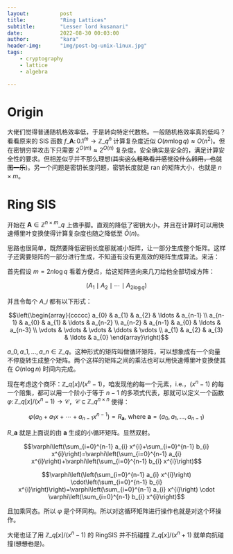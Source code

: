```yaml
---
layout:          post
title:           "Ring Lattices"
subtitle:        "Lesser lord kusanari"
date:            2022-08-30 00:03:00
author:          "kara"
header-img:      "img/post-bg-unix-linux.jpg"
tags:
    - cryptography
    - lattice
    - algebra

---
```


# Origin

大佬们觉得普通随机格效率低，于是转向特定代数格。一般随机格效率真的低吗？看看原来的 $\mathrm{SIS}$ 函数 $f\_{\mathbf{A}} \colon \qty{0,1}^m \to \mathbb{Z}\_{q}^{n}$ 计算复杂度近似 $O(n m \log q) \approx O\left(n^{2}\right)$。但在密钥穷举攻击下只需要 $2^{O(m)}\approx2^{O(n)}$ 复杂度。安全确实是安全的，满足计算安全性的要求。但相差似乎并不那么理想(~~其实这么粗略看并感觉没什么卵用，也就图一乐~~)。另一个问题是密钥长度问题，密钥长度就是 ran 的矩阵大小，也就是 $n\times m$。

# Ring SIS

开始在 $\mathbf{A} \in \mathbb{Z}^{n\times m}\_{q}$ 上做手脚。直观的降低了密钥大小，并且在计算时可以用快速傅里叶变换使得计算复杂度也随之降低至 $\tilde{O}(n)$。

思路也很简单，既然要降低密钥长度那就减小矩阵，让一部分生成整个矩阵。这样子还需要矩阵的一部分进行生成，不知道有没有更高效的矩阵生成算法。来活：

首先假设 $m=2n\log q$ 看着方便点，给这矩阵竖向来几刀给他全部切成方阵：

$$\left(
A_{1} \mid  A_{2} \mid  \cdots \mid A_{2\log q} 
\right)$$

并且令每个 $A\_i$ 都有以下形式：

$$\left(\begin{array}{ccccc}
a_{0} & a_{1} & a_{2} & \ldots & a_{n-1} \\
a_{n-1} & a_{0} & a_{1} & \ldots & a_{n-2} \\
a_{n-2} & a_{n-1} & a_{0} & \ldots & a_{n-3} \\
\vdots & \vdots & \vdots & \ddots & \vdots \\
a_{1} & a_{2} & a_{3} & \ldots & a_{0}
\end{array}\right)$$

$a\_{0}, a\_{1}, \ldots, a\_{n} \in \mathbb{Z}\_{q}$。这种形式的矩阵叫做循环矩阵，可以想象成有一个向量不停旋转生成整个矩阵。两个这样的矩阵之间的乘法也可以用快速傅里叶变换使其在 $O(n\log n)$ 时间内完成。

现在考虑这个商环：$\mathbb{Z}\_{q}[x] /\left(x^{n}-1\right)$，咱发现他的每一个元素，i.e.，$\left(x^{n}-1\right)$ 的每一个陪集，都可以用一个阶小于等于 $n-1$ 的多项式代表，那就可以定义一个函数 $\varphi\colon\mathbb{Z}\_{q}[x] /\left(x^{n}-1\right) \to \mathcal{C}$，$\mathcal{C} \subseteq \mathbb{Z}\_{q}^{n \times n}$ 使得：

$$\varphi\left(a_{0}+a_{1} x+\cdots+a_{n-1} x^{n-1}\right)=R_{\mathbf{a}} \text {, where } \mathbf{a}=\left(a_{0}, a_{1}, \ldots, a_{n-1}\right)$$

$R\_{\mathbf{a}}$ 就是上面说的由 $\mathbf{a}$ 生成的小循环矩阵。显然双射。

$$\varphi\left(\sum_{i=0}^{n-1} a_{i} x^{i}+\sum_{i=0}^{n-1} b_{i} x^{i}\right)=\varphi\left(\sum_{i=0}^{n-1} a_{i} x^{i}\right)+\varphi\left(\sum_{i=0}^{n-1} b_{i} x^{i}\right)$$

$$\varphi\left(\left(\sum_{i=0}^{n-1} a_{i} x^{i}\right) \cdot\left(\sum_{i=0}^{n-1} b_{i} x^{i}\right)\right)=\varphi\left(\sum_{i=0}^{n-1} a_{i} x^{i}\right) \cdot \varphi\left(\sum_{i=0}^{n-1} b_{i} x^{i}\right)$$

且加乘同态。所以 $\varphi$ 是个环同构。所以对这循环矩阵进行操作也就是对这个环操作。

大佬也证了用 $\mathbb{Z}\_{q}[x] /\left(x^{n}-1\right)$ 的 $\mathrm{RingSIS}$ 并不抗碰撞 $\mathbb{Z}\_{q}[x] /\left(x^{n}+1\right)$ 就单向抗碰撞(~~想想也是~~)。